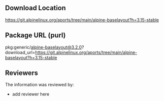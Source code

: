 ## Download Location

https://git.alpinelinux.org/aports/tree/main/alpine-baselayout?h=3.15-stable

## Package URL (purl)

pkg:generic/alpine-baselayout@3.2.0?download_url=https://git.alpinelinux.org/aports/tree/main/alpine-baselayout?h=3.15-stable

## Reviewers

The information was reviewed by:

* add reviewer here
